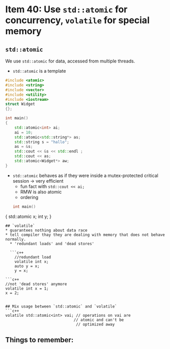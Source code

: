 # Item 40: Use `std::atomic` for concurrency, `volatile` for special memory

## `std::atomic`
We use `std::atomic` for data, accessed from multiple threads. 

* `std::atomic` is a template
```c++
#include <atomic>
#include <string>
#include <vector>
#include <utility>
#include <iostream>
struct Widget
{};

int main()
{
    std::atomic<int> ai;
    ai = 10;
    std::atomic<std::string*> as; 
    std::string s = "hallo";
    as = &s;
    std::cout << &s << std::endl ;
    std::cout << as;
    std::atomic<Widget*> aw;
}

```
* `std::atomic` behaves as if they were inside a mutex-protected critical session -> very efficient
  * fun fact with `std::cout << ai;`
  * RMW is also atomic
  * ordering
  ```c++
  int main()
{
    std::atomic<int> x;
    int y;
}
```
## `volatile`
* guarantees nothing about data race
* tell compiler thay they are dealing with memory that does not behave normally.
  * 'redundant loads' and 'dead stores'
  
  ```c++
    //redundant load
    volatile int x;
    auto y = x;
    y = x;  
  ```
  
    ```c++
    //not 'dead stores' anymore
    volatile int x = 1;
    x = 2;
  ```

## Mix usage between `std::atomic` and `volatile`
```c++
volatile std::atomic<int> vai; // operations on vai are
                                // atomic and can't be
                                 // optimized away
```

## Things to remember:
